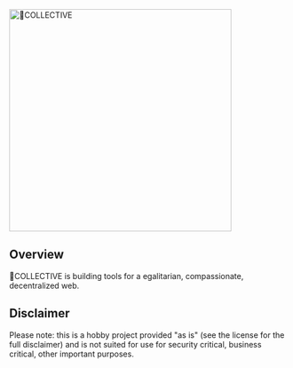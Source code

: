 
<img src="https://github.com/heartcollective/heartcollective/blob/main/src/assets/shared-data/logo.svg?raw=true" alt="💙COLLECTIVE" width="400"/>

## Overview

💙COLLECTIVE is building tools for a egalitarian, compassionate, decentralized web.

## Disclaimer

Please note: this is a hobby project provided "as is" (see the license for the full disclaimer) and is not suited for use for security critical, business critical, other important purposes.

